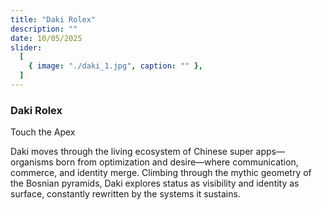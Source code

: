 ```yaml
---
title: "Daki Rolex"
description: ""
date: 10/05/2025
slider:
  [
    { image: "./daki_1.jpg", caption: "" },
  ]
---
```



### Daki Rolex

Touch the Apex<br/>

Daki moves through the living ecosystem of Chinese super apps—organisms born from optimization and desire—where communication, commerce, and identity merge. Climbing through the mythic geometry of the Bosnian pyramids, Daki explores status as visibility and identity as surface, constantly rewritten by the systems it sustains. 
